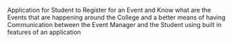 Application for Student to Register for an Event and Know what are the Events that are happening around the College and a better means of having Communication between the Event Manager 
and the Student using built in features of an application
